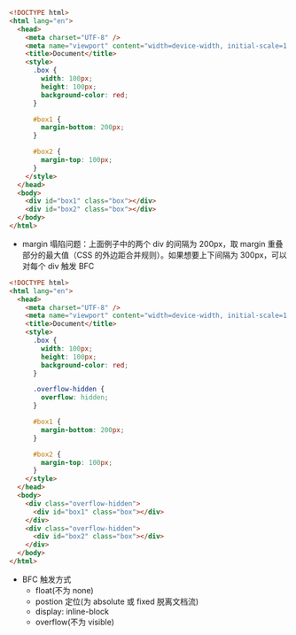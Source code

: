 ```html
<!DOCTYPE html>
<html lang="en">
  <head>
    <meta charset="UTF-8" />
    <meta name="viewport" content="width=device-width, initial-scale=1.0" />
    <title>Document</title>
    <style>
      .box {
        width: 100px;
        height: 100px;
        background-color: red;
      }

      #box1 {
        margin-bottom: 200px;
      }

      #box2 {
        margin-top: 100px;
      }
    </style>
  </head>
  <body>
    <div id="box1" class="box"></div>
    <div id="box2" class="box"></div>
  </body>
</html>
```

- margin 塌陷问题：上面例子中的两个 div 的间隔为 200px，取 margin 重叠部分的最大值（CSS 的外边距合并规则）。如果想要上下间隔为 300px，可以对每个 div 触发 BFC

```html
<!DOCTYPE html>
<html lang="en">
  <head>
    <meta charset="UTF-8" />
    <meta name="viewport" content="width=device-width, initial-scale=1.0" />
    <title>Document</title>
    <style>
      .box {
        width: 100px;
        height: 100px;
        background-color: red;
      }

      .overflow-hidden {
        overflow: hidden;
      }

      #box1 {
        margin-bottom: 200px;
      }

      #box2 {
        margin-top: 100px;
      }
    </style>
  </head>
  <body>
    <div class="overflow-hidden">
      <div id="box1" class="box"></div>
    </div>
    <div class="overflow-hidden">
      <div id="box2" class="box"></div>
    </div>
  </body>
</html>
```

- BFC 触发方式
  - float(不为 none)
  - postion 定位(为 absolute 或 fixed 脱离文档流)
  - display: inline-block
  - overflow(不为 visible)
